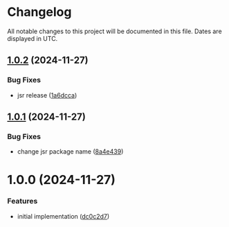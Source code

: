# Changelog
All notable changes to this project will be documented in this file. Dates are displayed in UTC.

## [1.0.2](https://github.com/RebeccaStevens/rollup-plugin-dts-bundle-generator-2/compare/v1.0.1...v1.0.2) (2024-11-27)


### Bug Fixes

* jsr release ([1a6dcca](https://github.com/RebeccaStevens/rollup-plugin-dts-bundle-generator-2/commit/1a6dccaf9ce34d2a30077a5065709b6fe8321850))

## [1.0.1](https://github.com/RebeccaStevens/rollup-plugin-dts-bundle-generator-2/compare/v1.0.0...v1.0.1) (2024-11-27)


### Bug Fixes

* change jsr package name ([8a4e439](https://github.com/RebeccaStevens/rollup-plugin-dts-bundle-generator-2/commit/8a4e43975c020452a7f917c4bbd2d959aa64d98e))

# 1.0.0 (2024-11-27)


### Features

* initial implementation ([dc0c2d7](https://github.com/RebeccaStevens/rollup-plugin-dts-bundle-generator-2/commit/dc0c2d716d2a1f9e75317a397383177dfb5ac6be))
